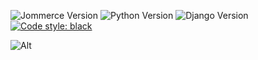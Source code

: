 ![Jommerce Version]
![Python Version]
![Django Version]
[![Code style: black](https://img.shields.io/badge/code%20style-black-000000.svg)](https://github.com/psf/black)



![Alt](https://repobeats.axiom.co/api/embed/7e78770ff262c113efb65f7b81e32e07941a2879.svg "Repobeats analytics image")


<!-- MarkDown References -->
[Django Version]: https://img.shields.io/pypi/djversions/jommerce
[Python Version]: https://img.shields.io/pypi/pyversions/jommerce
[Jommerce Version]: https://img.shields.io/pypi/v/jommerce
